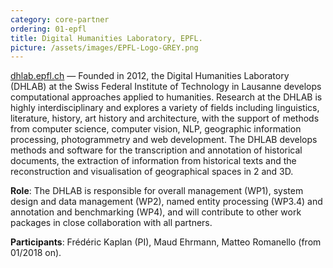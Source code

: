 ```yaml
---
category: core-partner
ordering: 01-epfl
title: Digital Humanities Laboratory, EPFL.
picture: /assets/images/EPFL-Logo-GREY.png
---
```


[dhlab.epfl.ch](https://dhlab.epfl.ch/) &mdash; Founded in 2012, the Digital Humanities Laboratory (DHLAB) at the Swiss Federal Institute of Technology in Lausanne develops computational approaches applied to humanities.
Research at the DHLAB is highly interdisciplinary and explores a variety of fields including linguistics, literature, history, art history and architecture, with the support of methods from computer science, computer vision, NLP, geographic information processing, photogrammetry and web development. The DHLAB develops methods and software for the transcription and annotation of historical documents, the extraction of information from historical texts and the reconstruction and visualisation of geographical spaces in 2 and 3D.

**Role**: The DHLAB is responsible for overall management (WP1), system design and data management (WP2), named entity processing (WP3.4) and annotation and benchmarking (WP4), and will contribute to other work packages in close collaboration with all partners.

**Participants**: Frédéric Kaplan (PI), Maud Ehrmann, Matteo Romanello (from 01/2018 on).
